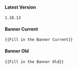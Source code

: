 #### Latest Version

```
1.18.13
```

#### Banner Current

```
{{Fill in the Banner Current}}
```

#### Banner Old

```
{{Fill in the Banner Old}}
```
